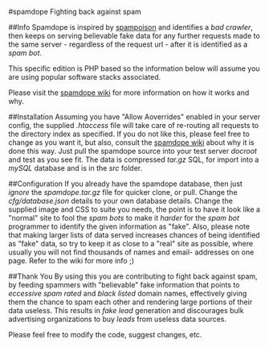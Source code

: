 #spamdope
Fighting back against spam


##Info
Spamdope is inspired by [spampoison](www.spampoison.com) and identifies a _bad crawler_, then keeps on serving believable fake data for any further requests made to the same server - regardless of the request url - after it is identified as a _spam bot_.

This specific edition is PHP based so the information below will assume you are using popular software stacks associated.

Please visit the [spamdope wiki](https://github.com/CharlSteynberg/spamdope/wiki) for more information on how it works and why.


##Installation
Assuming you have "Allow Aoverrides" enabled in your server config, the supplied _.htaccess_ file will take care of re-routing all requests to the directory index as specified. If you do not like this, please feel free to change as you want it, but also, consult the [spamdope wiki](https://github.com/CharlSteynberg/spamdope/wiki) about why it is done this way.
Just pull the spamdope source into your test server _docroot_ and test as you see fit.
The data is compressed _tar.gz_ SQL, for import into a _mySQL_ database and is in the _src_ folder.


##Configuration
If you already have the spamdope database, then just _ignore_ the _spamdope.tar.gz_ file for quicker clone, or pull.
Change the _cfg/database.json_ details to your own database details.
Change the supplied image and CSS to suite you needs, the point is to have it look like a "normal" site to fool the _spam bots_ to make it _harder_ for the _spam bot_ programmer to identify the given information as "fake".
Also, please note that making larger lists of data served increases chances of being identified as "fake" data, so try to keep it as close to a "real" site as possible, where usually you will not find thousands of names and email- addresses on one page.  Refer to the wiki for more info ;)


##Thank You
By using this you are contributing to fight back against spam, by feeding spammers with "believable" fake information that points to _eccessive spam rated_ and _black listed_ domain names, effectively giving them the chance to spam each other and rendering large portions of their data useless. This results in _fake lead_ generation and discourages bulk advertising organizations to buy _leads_ from useless data sources.

Please feel free to modify the code, suggest changes, etc.
~~~

